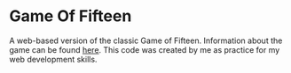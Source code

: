Game Of Fifteen
===============

A web-based version of the classic Game of Fifteen. Information about the game can be found [here](http://en.wikipedia.org/wiki/15_puzzle).
This code was created by me as practice for my web development skills.
